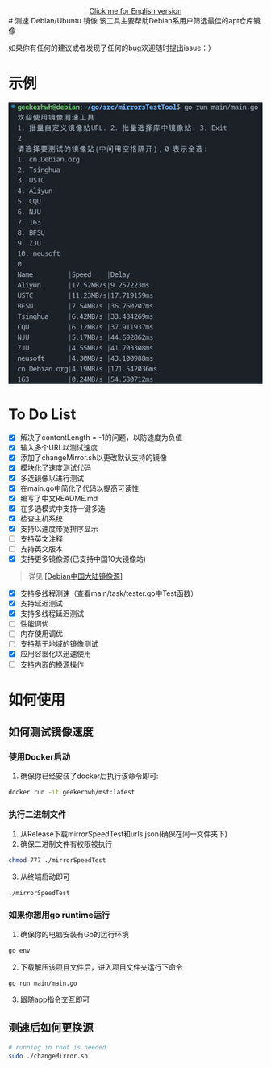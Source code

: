 <div align="center">
  <a href="README.md">Click me for English version</a>
</div>
# 测速 Debian/Ubuntu 镜像
该工具主要帮助Debian系用户筛选最佳的apt仓库镜像

如果你有任何的建议或者发现了任何的bug欢迎随时提出issue：）

# 示例
![Chinese version](Demo/2024-02-08.png)

# To Do List
- [x] 解决了contentLength = -1的问题，以防速度为负值
- [x] 输入多个URL以测试速度
- [x] 添加了changeMirror.sh以更改默认支持的镜像
- [x] 模块化了速度测试代码
- [x] 多选镜像以进行测试
- [x] 在main.go中简化了代码以提高可读性
- [x] 编写了中文README.md
- [x] 在多选模式中支持一键多选
- [x] 检查主机系统
- [x] 支持以速度带宽排序显示
- [ ] 支持英文注释
- [ ] 支持英文版本
- [x] 支持更多镜像源(已支持中国10大镜像站)
> 详见 [[Debian中国大陆镜像源]](https://www.debian.org/mirror/list.zh-cn.html)
- [x] 支持多线程测速（查看main/task/tester.go中Test函数）
- [x] 支持延迟测试
- [x] 支持多线程延迟测试
- [ ] 性能调优
- [ ] 内存使用调优
- [ ] 支持基于地域的镜像测试
- [x] 应用容器化以迅速使用
- [ ] 支持内嵌的换源操作

# 如何使用
## 如何测试镜像速度
### 使用Docker启动
1. 确保你已经安装了docker后执行该命令即可:
```bash
docker run -it geekerhwh/mst:latest
```
### 执行二进制文件
1. 从Release下载mirrorSpeedTest和urls.json(确保在同一文件夹下)
2. 确保二进制文件有权限被执行
```bash
chmod 777 ./mirrorSpeedTest
```
3. 从终端启动即可
```bash
./mirrorSpeedTest
```
### 如果你想用go runtime运行
1. 确保你的电脑安装有Go的运行环境
```bash
go env
```
2. 下载解压该项目文件后，进入项目文件夹运行下命令
```bash
go run main/main.go
```
3. 跟随app指令交互即可

## 测速后如何更换源
```bash
# running in root is needed
sudo ./changeMirror.sh
```